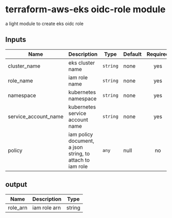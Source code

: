 # terraform-aws-eks oidc-role module
a light module to create eks oidc role

## Inputs
| Name | Description | Type | Default | Required |
|------|-------------|------|---------|:--------:|
| cluster_name | eks cluster name | `string` | none | yes |
| role_name | iam role name | `string` | none | yes |
| namespace | kubernetes namespace | `string` | none | yes |
| service_account_name | kubernetes service account name | `string` | none | yes |
| policy | iam policy document, a json string, to attach to iam role | `any` | null | no |

## output
| Name | Description | Type |
|------|-------------|------|
|role_arn|iam role arn|string|
